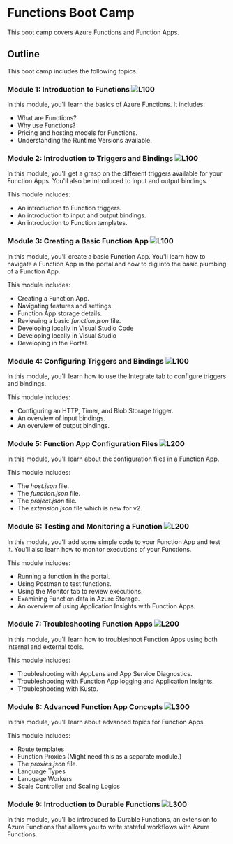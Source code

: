 # Functions Boot Camp
This boot camp covers Azure Functions and Function Apps. 

## Outline
This boot camp includes the following topics. 

### Module 1: Introduction to Functions ![L100](assets/images/L100.png)
In this module, you'll learn the basics of Azure Functions. It includes:

* What are Functions?
* Why use Functions?
* Pricing and hosting models for Functions.
* Understanding the Runtime Versions available. 

### Module 2: Introduction to Triggers and Bindings ![L100](assets/images/L100.png)
In this module, you'll get a grasp on the different triggers available for your Function Apps. You'll also be introduced to input and output bindings. 

This module includes:

* An introduction to Function triggers.
* An introduction to input and output bindings. 
* An introduction to Function templates.

### Module 3: Creating a Basic Function App ![L100](assets/images/L100.png)
In this module, you'll create a basic Function App. You'll learn how to navigate a Function App in the portal and how to dig into the basic plumbing of a Function App.

This module includes:

* Creating a Function App.
* Navigating features and settings.
* Function App storage details.
* Reviewing a basic *function.json* file.
* Developing locally in Visual Studio Code 
* Developing locally in Visual Studio
* Developing in the Portal. 

### Module 4: Configuring Triggers and Bindings ![L100](assets/images/L100.png)
In this module, you'll learn how to use the Integrate tab to configure triggers and bindings. 

This module includes:

* Configuring an HTTP, Timer, and Blob Storage trigger.
* An overview of input bindings.
* An overview of output bindings.

### Module 5: Function App Configuration Files ![L200](assets/images/L200.png)
In this module, you'll learn about the configuration files in a Function App. 

This module includes:

* The *host.json* file.
* The *function.json* file.
* The *project.json* file.
* The *extension.json* file which is new for v2. 

### Module 6: Testing and Monitoring a Function ![L200](assets/images/L200.png)
In this module, you'll add some simple code to your Function App and test it. You'll also learn how to monitor executions of your Functions.

This module includes:

* Running a function in the portal.
* Using Postman to test functions. 
* Using the Monitor tab to review executions.
* Examining Function data in Azure Storage. 
* An overview of using Application Insights with Function Apps.

### Module 7: Troubleshooting Function Apps ![L200](assets/images/L200.png)
In this module, you'll learn how to troubleshoot Function Apps using both internal and external tools.

This module includes:

* Troubleshooting with AppLens and App Service Diagnostics.
* Troubleshooting with Function App logging and Application Insights.
* Troubleshooting with Kusto.

### Module 8: Advanced Function App Concepts ![L300](assets/images/L300.png)
In this module, you'll learn about advanced topics for Function Apps.

This module includes:

* Route templates
* Function Proxies (Might need this as a separate module.)
* The *proxies.json* file.
* Language Types
* Lanugage Workers
* Scale Controller and Scaling Logics

### Module 9: Introduction to Durable Functions ![L300](assets/images/L300.png)
In this module, you'll be introduced to Durable Functions, an extension to Azure Functions that allows you to write stateful workflows with Azure Functions. 



